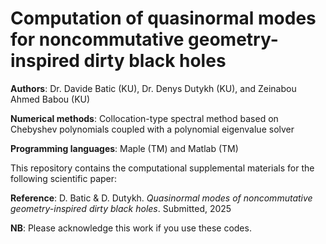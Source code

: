 # Computation of quasinormal modes for noncommutative geometry-inspired dirty black holes

**Authors**: Dr. Davide Batic (KU), Dr. Denys Dutykh (KU), and Zeinabou Ahmed Babou (KU)

**Numerical methods**: Collocation-type spectral method based on Chebyshev polynomials coupled with a polynomial eigenvalue solver

**Programming languages**: Maple (TM) and Matlab (TM)

This repository contains the computational supplemental materials for the following scientific paper:

**Reference**: D. Batic & D. Dutykh. *Quasinormal modes of noncommutative geometry-inspired dirty black holes*. Submitted, 2025

**NB**: Please acknowledge this work if you use these codes.
